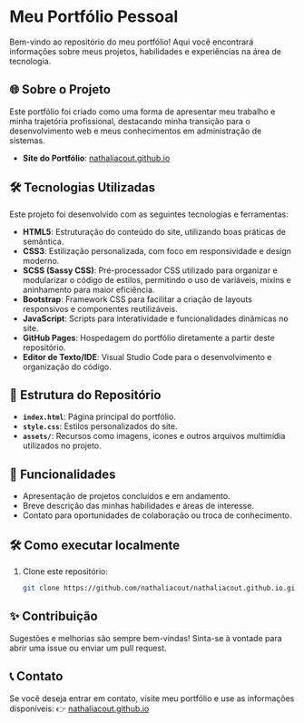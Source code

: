 # Meu Portfólio Pessoal

Bem-vindo ao repositório do meu portfólio! Aqui você encontrará informações sobre meus projetos, habilidades e experiências na área de tecnologia.

## 🌐 Sobre o Projeto

Este portfólio foi criado como uma forma de apresentar meu trabalho e minha trajetória profissional, destacando minha transição para o desenvolvimento web e meus conhecimentos em administração de sistemas.

- **Site do Portfólio**: [nathaliacout.github.io](https://nathaliacout.github.io/)

## 🛠️ Tecnologias Utilizadas

Este projeto foi desenvolvido com as seguintes tecnologias e ferramentas:  

- **HTML5**: Estruturação do conteúdo do site, utilizando boas práticas de semântica.  
- **CSS3**: Estilização personalizada, com foco em responsividade e design moderno.
- **SCSS (Sassy CSS)**: Pré-processador CSS utilizado para organizar e modularizar o código de estilos, permitindo o uso de variáveis, mixins e aninhamento para maior eficiência. 
- **Bootstrap**: Framework CSS para facilitar a criação de layouts responsivos e componentes reutilizáveis.  
- **JavaScript**: Scripts para interatividade e funcionalidades dinâmicas no site.  
- **GitHub Pages**: Hospedagem do portfólio diretamente a partir deste repositório.  
- **Editor de Texto/IDE**: Visual Studio Code para o desenvolvimento e organização do código.  

## 📂 Estrutura do Repositório

- **`index.html`**: Página principal do portfólio.  
- **`style.css`**: Estilos personalizados do site.  
- **`assets/`**: Recursos como imagens, ícones e outros arquivos multimídia utilizados no projeto.  

## 🚀 Funcionalidades

- Apresentação de projetos concluídos e em andamento.  
- Breve descrição das minhas habilidades e áreas de interesse.  
- Contato para oportunidades de colaboração ou troca de conhecimento.  

## 🛠️ Como executar localmente

1. Clone este repositório:  
   ```bash
   git clone https://github.com/nathaliacout/nathaliacout.github.io.git

## ✨ Contribuição
Sugestões e melhorias são sempre bem-vindas! Sinta-se à vontade para abrir uma issue ou enviar um pull request.

## 📞 Contato
Se você deseja entrar em contato, visite meu portfólio e use as informações disponíveis:
👉  [nathaliacout.github.io](https://nathaliacout.github.io/)
